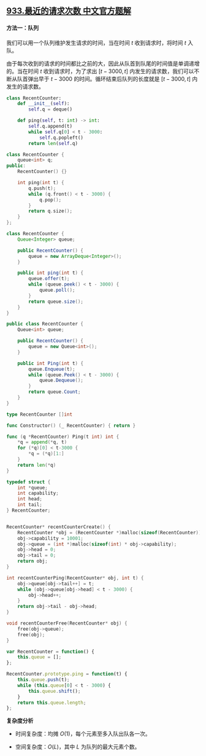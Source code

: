 ## [933.最近的请求次数 中文官方题解](https://leetcode.cn/problems/number-of-recent-calls/solutions/100000/zui-jin-de-qing-qiu-ci-shu-by-leetcode-s-ncm1)

#### 方法一：队列

我们可以用一个队列维护发生请求的时间，当在时间 $t$ 收到请求时，将时间 $t$ 入队。

由于每次收到的请求的时间都比之前的大，因此从队首到队尾的时间值是单调递增的。当在时间 $t$ 收到请求时，为了求出 $[t-3000,t]$ 内发生的请求数，我们可以不断从队首弹出早于 $t-3000$ 的时间。循环结束后队列的长度就是 $[t-3000,t]$ 内发生的请求数。

```Python [sol1-Python3]
class RecentCounter:
    def __init__(self):
        self.q = deque()

    def ping(self, t: int) -> int:
        self.q.append(t)
        while self.q[0] < t - 3000:
            self.q.popleft()
        return len(self.q)
```

```C++ [sol1-C++]
class RecentCounter {
    queue<int> q;
public:
    RecentCounter() {}

    int ping(int t) {
        q.push(t);
        while (q.front() < t - 3000) {
            q.pop();
        }
        return q.size();
    }
};
```

```Java [sol1-Java]
class RecentCounter {
    Queue<Integer> queue;

    public RecentCounter() {
        queue = new ArrayDeque<Integer>();
    }

    public int ping(int t) {
        queue.offer(t);
        while (queue.peek() < t - 3000) {
            queue.poll();
        }
        return queue.size();
    }
}
```

```C# [sol1-C#]
public class RecentCounter {
    Queue<int> queue;

    public RecentCounter() {
        queue = new Queue<int>();
    }

    public int Ping(int t) {
        queue.Enqueue(t);
        while (queue.Peek() < t - 3000) {
            queue.Dequeue();
        }
        return queue.Count;
    }
}
```

```go [sol1-Golang]
type RecentCounter []int

func Constructor() (_ RecentCounter) { return }

func (q *RecentCounter) Ping(t int) int {
    *q = append(*q, t)
    for (*q)[0] < t-3000 {
        *q = (*q)[1:]
    }
    return len(*q)
}
```

```C [sol1-C]
typedef struct {
    int *queue;
    int capability;
    int head;
    int tail;
} RecentCounter;


RecentCounter* recentCounterCreate() {
    RecentCounter *obj = (RecentCounter *)malloc(sizeof(RecentCounter));
    obj->capability = 10001;
    obj->queue = (int *)malloc(sizeof(int) * obj->capability);
    obj->head = 0;
    obj->tail = 0;
    return obj;
}

int recentCounterPing(RecentCounter* obj, int t) {
    obj->queue[obj->tail++] = t;
    while (obj->queue[obj->head] < t - 3000) {
        obj->head++;
    }
    return obj->tail - obj->head;
}

void recentCounterFree(RecentCounter* obj) {
    free(obj->queue);
    free(obj);
}
```

```JavaScript [sol1-JavaScript]
var RecentCounter = function() {
    this.queue = [];
};

RecentCounter.prototype.ping = function(t) {
    this.queue.push(t);
    while (this.queue[0] < t - 3000) {
        this.queue.shift();
    }
    return this.queue.length;
};
```

**复杂度分析**

- 时间复杂度：均摊 $O(1)$，每个元素至多入队出队各一次。

- 空间复杂度：$O(L)$，其中 $L$ 为队列的最大元素个数。